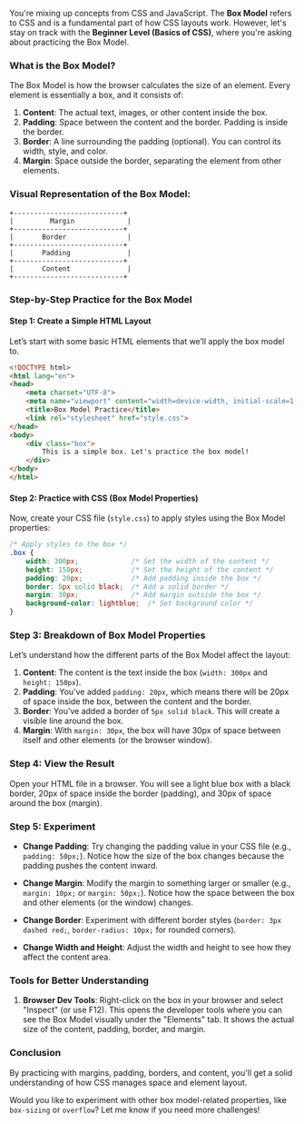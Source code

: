 You're mixing up concepts from CSS and JavaScript. The **Box Model** refers to CSS and is a fundamental part of how CSS layouts work. However, let's stay on track with the **Beginner Level (Basics of CSS)**, where you're asking about practicing the Box Model.

### **What is the Box Model?**
The Box Model is how the browser calculates the size of an element. Every element is essentially a box, and it consists of:

1. **Content**: The actual text, images, or other content inside the box.
2. **Padding**: Space between the content and the border. Padding is inside the border.
3. **Border**: A line surrounding the padding (optional). You can control its width, style, and color.
4. **Margin**: Space outside the border, separating the element from other elements.

### Visual Representation of the Box Model:
```
+---------------------------+
|         Margin             |
+---------------------------+
|       Border               |
+---------------------------+
|       Padding              |
+---------------------------+
|       Content              |
+---------------------------+
```

### Step-by-Step Practice for the Box Model

#### **Step 1: Create a Simple HTML Layout**
Let’s start with some basic HTML elements that we’ll apply the box model to.

```html
<!DOCTYPE html>
<html lang="en">
<head>
    <meta charset="UTF-8">
    <meta name="viewport" content="width=device-width, initial-scale=1.0">
    <title>Box Model Practice</title>
    <link rel="stylesheet" href="style.css">
</head>
<body>
    <div class="box">
        This is a simple box. Let's practice the box model!
    </div>
</body>
</html>
```

#### **Step 2: Practice with CSS (Box Model Properties)**
Now, create your CSS file (`style.css`) to apply styles using the Box Model properties:

```css
/* Apply styles to the box */
.box {
    width: 300px;             /* Set the width of the content */
    height: 150px;            /* Set the height of the content */
    padding: 20px;            /* Add padding inside the box */
    border: 5px solid black;  /* Add a solid border */
    margin: 30px;             /* Add margin outside the box */
    background-color: lightblue;  /* Set background color */
}
```

### **Step 3: Breakdown of Box Model Properties**
Let’s understand how the different parts of the Box Model affect the layout:

1. **Content**: The content is the text inside the box (`width: 300px` and `height: 150px`).
2. **Padding**: You’ve added `padding: 20px`, which means there will be 20px of space inside the box, between the content and the border.
3. **Border**: You’ve added a border of `5px solid black`. This will create a visible line around the box.
4. **Margin**: With `margin: 30px`, the box will have 30px of space between itself and other elements (or the browser window).

### **Step 4: View the Result**
Open your HTML file in a browser. You will see a light blue box with a black border, 20px of space inside the border (padding), and 30px of space around the box (margin).

### **Step 5: Experiment**
- **Change Padding**: Try changing the padding value in your CSS file (e.g., `padding: 50px;`). Notice how the size of the box changes because the padding pushes the content inward.
  
- **Change Margin**: Modify the margin to something larger or smaller (e.g., `margin: 10px;` or `margin: 50px;`). Notice how the space between the box and other elements (or the window) changes.

- **Change Border**: Experiment with different border styles (`border: 3px dashed red;`, `border-radius: 10px;` for rounded corners).

- **Change Width and Height**: Adjust the width and height to see how they affect the content area.

### **Tools for Better Understanding**
1. **Browser Dev Tools**: Right-click on the box in your browser and select "Inspect" (or use F12). This opens the developer tools where you can see the Box Model visually under the "Elements" tab. It shows the actual size of the content, padding, border, and margin.

### Conclusion
By practicing with margins, padding, borders, and content, you'll get a solid understanding of how CSS manages space and element layout. 

Would you like to experiment with other box model-related properties, like `box-sizing` or `overflow`? Let me know if you need more challenges!